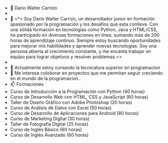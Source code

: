 - 👋 Dario Walter Carrizo
- 
- 👀 <*> Soy Dario Walter Carrizo, un desarrollador junior en formación apasionado por la programación y los desafíos que esta conlleva. Con una sólida formación en   tecnologías como Python, Java y HTML/CSS, he participado en diversas formaciones en línea, sumando más de 200 horas de aprendizaje continuo. Siempre estoy buscando oportunidades para mejorar mis habilidades y aprender nuevas tecnologías. Soy una persona abierta al crecimiento constante, y me encanta trabajar en equipo para lograr objetivos y resolver problemas.<\>
- 
- 🌱 Actualmente estoy cursando la  tecnicatura superior  en programacion
- 💞️ Me interesa coloborar en proyectos que me permitan seguir creciendo en el mundo de la programacion..
- 📫 Formaciones
- Curso de Introducción a la Programación con Python (40 horas)
- Curso de Desarrollo Web con HTML, CSS y JavaScript (60 horas)
- Taller de Diseño Gráfico con Adobe Photoshop (20 horas)
- Curso de Análisis de Datos con Excel (50 horas)
- Curso de Desarrollo de Aplicaciones para Android (80 horas)
- Curso de Marketing Digital (30 horas)
- Taller de Fotografía Digital (25 horas)
- Curso de Inglés Básico (60 horas)
- Curso de Inglés Avanzado (60 horas)

<!---
dwc1970/dwc1970 is a ✨ special ✨ repository because its `README.md` (this file) appears on your GitHub profile.
You can click the Preview link to take a look at your changes.
--->
